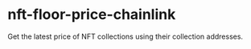 # nft-floor-price-chainlink
Get the latest price of NFT collections using their collection addresses.
